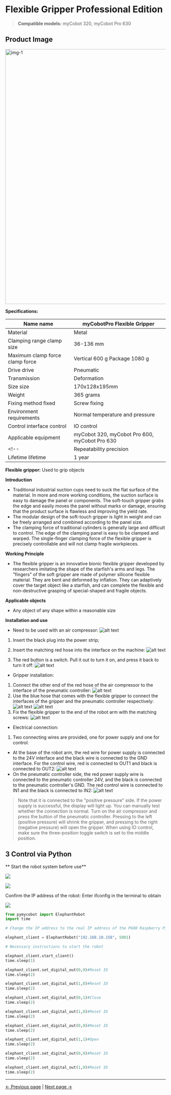 # Flexible Gripper Professional Edition

> **Compatible models:** myCobot 320, myCobot Pro 630

## Product Image

<img src="../../../resources/1-ProductIntroduction/1.4/1.4.1-Gripper/4-FlexibleGripper/Flexible Gripper1.jpg" alt="img-1" width="800" height="auto" /> <br>

**Specifications:**

| Name name | myCobotPro Flexible Gripper |
| ---------------------- | ---------------------------------------- |
| Material | Metal |
| Clamping range clamp size | 36-136 mm |
| Maximum clamp force clamp force | Vertical 600 g Package 1080 g |
| Drive drive | Pneumatic |
| Transmission | Deformation |
| Size size | 170x128x195mm |
| Weight | 365 grams |
| Fixing method fixed | Screw fixing |
| Environment requirements | Normal temperature and pressure |
| Control interface control | IO control |
| Applicable equipment |myCobot 320, myCobot Pro 600, myCobot Pro 630 |
<!-- | Repeatability precision | 0.5 mm |
| Lifetime lifetime | 1 year | -->
**Flexible gripper:** Used to grip objects

**Introduction**

- Traditional industrial suction cups need to suck the flat surface of the material. In more and more working conditions, the suction surface is easy to damage the panel or components. The soft-touch gripper grabs the edge and easily moves the panel without marks or damage, ensuring that the product surface is flawless and improving the yield rate.
- The modular design of the soft-touch gripper is light in weight and can be freely arranged and combined according to the panel size.
- The clamping force of traditional cylinders is generally large and difficult to control. The edge of the clamping panel is easy to be clamped and warped. The single-finger clamping force of the flexible gripper is precisely controllable and will not clamp fragile workpieces.

**Working Principle**

- The flexible gripper is an innovative bionic flexible gripper developed by researchers imitating the shape of the starfish's arms and legs. The "fingers" of the soft gripper are made of polymer silicone flexible material. They are bent and deformed by inflation. They can adaptively cover the target object like a starfish, and can complete the flexible and non-destructive grasping of special-shaped and fragile objects.

**Applicable objects**

- Any object of any shape within a reasonable size

**Installation and use**

- Need to be used with an air compressor:
![alt text](../../../resources/1-ProductIntroduction/1.4/1.4.1-Gripper/4-FlexibleGripper/a1.png)

1. Insert the black plug into the power strip;

2. Insert the matching red hose into the interface on the machine:
![alt text](../../../resources/1-ProductIntroduction/1.4/1.4.1-Gripper/4-FlexibleGripper/a2.png)
3. The red button is a switch. Pull it out to turn it on, and press it back to turn it off:
![alt text](../../../resources/1-ProductIntroduction/1.4/1.4.1-Gripper/4-FlexibleGripper/a3.png)

- Gripper installation:

1. Connect the other end of the red hose of the air compressor to the interface of the pneumatic controller:
![alt text](../../../resources/1-ProductIntroduction/1.4/1.4.1-Gripper/4-FlexibleGripper/a4.png)
2. Use the blue hose that comes with the flexible gripper to connect the interfaces of the gripper and the pneumatic controller respectively:
![alt text](../../../resources/1-ProductIntroduction/1.4/1.4.1-Gripper/4-FlexibleGripper/a5.png)
![alt text](../../../resources/1-ProductIntroduction/1.4/1.4.1-Gripper/4-FlexibleGripper/a6.png)
3. Fix the flexible gripper to the end of the robot arm with the matching screws:
![alt text](../../../resources/1-ProductIntroduction/1.4/1.4.1-Gripper/4-FlexibleGripper/a7.png)

- Electrical connection:

1. Two connecting wires are provided, one for power supply and one for control.

- At the base of the robot arm, the red wire for power supply is connected to the 24V interface and the black wire is connected to the GND interface. For the control wire, red is connected to OUT1 and black is connected to OUT2:
![alt text](../../../resources/1-ProductIntroduction/1.4/1.4.1-Gripper/4-FlexibleGripper/a8.png)
- On the pneumatic controller side, the red power supply wire is connected to the pneumatic controller 24V, and the black is connected to the pneumatic controller's GND. The red control wire is connected to IN1 and the black is connected to IN2:
![alt text](../../../resources/1-ProductIntroduction/1.4/1.4.1-Gripper/4-FlexibleGripper/a9.png)
> Note that it is connected to the "positive pressure" side. If the power supply is successful, the display will light up.
> You can manually test whether the connection is normal. Turn on the air compressor and press the button of the pneumatic controller. Pressing to the left (positive pressure) will shrink the gripper, and pressing to the right (negative pressure) will open the gripper. When using IO control, make sure the three-position toggle switch is set to the middle position.

## 3 Control via Python

** Start the robot system before use**

![](../../../resources/1-ProductIntroduction/1.4/poweron/poweron.png)

![](../../../resources/1-ProductIntroduction/1.4/poweron/poweron2.png)

Confirm the IP address of the robot: Enter ifconfig in the terminal to obtain

![](../../../resources/1-ProductIntroduction/1.4/poweron/ip.png)

```python
from pymycobot import ElephantRobot
import time

# Change the IP address to the real IP address of the P600 Raspberry Pi

elephant_client = ElephantRobot("192.168.10.158", 5001)

# Necessary instructions to start the robot

elephant_client.start_client()
time.sleep(1)

elephant_client.set_digital_out(0,0)#Reset IO
time.sleep(2)

elephant_client.set_digital_out(1,0)#Reset IO
time.sleep(2)

elephant_client.set_digital_out(0,1)#Close
time.sleep(2)

elephant_client.set_digital_out(1,0)#Reset IO
time.sleep(2)

elephant_client.set_digital_out(0,0)#Reset IO
time.sleep(2)

elephant_client.set_digital_out(1,1)#Open
time.sleep(2)

elephant_client.set_digital_out(0,0)#Reset IO
time.sleep(2)

elephant_client.set_digital_out(1,0)#Reset IO
time.sleep(2)

```

---

[← Previous page](./3-PneumaticGripper.md) | [Next page →](../1.4.2-PumpCup/1-ModuleSuctionCup.md)
